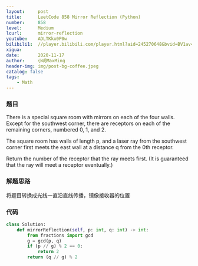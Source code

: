 ```yaml
---
layout:     post
title:      LeetCode 858 Mirror Reflection (Python)
number:     858
level:      Medium
lcurl:      mirror-reflection
youtube:    ADLTKkx0P0w
bilibili1:  //player.bilibili.com/player.html?aid=245270648&bvid=BV1av411r7MW&cid=256827195&page=1
xigua:      
date:       2020-11-17
author:     小明MaxMing
header-img: img/post-bg-coffee.jpeg
catalog: false
tags:
    - Math
---
```


### 题目

There is a special square room with mirrors on each of the four walls.  Except for the southwest corner, there are receptors on each of the remaining corners, numbered 0, 1, and 2.

The square room has walls of length p, and a laser ray from the southwest corner first meets the east wall at a distance q from the 0th receptor.

Return the number of the receptor that the ray meets first.  (It is guaranteed that the ray will meet a receptor eventually.)

### 解题思路

将题目转换成光线一直沿直线传播，镜像接收器的位置

### 代码
```python
class Solution:
    def mirrorReflection(self, p: int, q: int) -> int:
        from fractions import gcd
        g = gcd(p, q)
        if (p // g) % 2 == 0:
            return 2
        return (q // g) % 2
```
